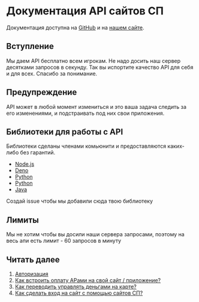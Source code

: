 # Документация API сайтов СП

Документация доступна на [GitHub](https://github.com/sp-worlds/api-docs) и на [нашем сайте](https://sp-api-docs.netlify.app/).

## Вступление

Мы даем API бесплатно всем игрокам. Не надо досить наш сервер десятками запросов в секунду. Так вы испортите качество API для себя и для всех. Спасибо за понимание.

## Предупреждение

API может в любой момент измениться и это ваша задача следить за его изменениями, и подстраивать под них свои приложения.

## Библиотеки для работы с API

Библиотеки сделаны членами комьюнити и предоставляются каких-либо без гарантий.

- [Node.js](https://www.npmjs.com/package/spworlds)
- [Deno](https://crux.land/AdZBL)
- [Python](https://pypi.org/project/pyspapi/)
- [Python](https://pypi.org/project/Py-SPW/)
- [Java](https://github.com/ValeraShimchuck/JSP)

Создай issue чтобы мы добавили сюда твою библиотеку

## Лимиты

Мы не хотим чтобы вы досили наши сервера запросами, поэтому на весь апи есть лимит - 60 запросов в минуту

## Читать далее

1. [Авторизация](./AUTHORIZATION.md)
2. [Как встроить оплату АРами на свой сайт / приложение?](./PAYMENTS.md)
3. [Как переводить управлять деньгами на карте?](./CARD.md)
4. [Как сделать вход на сайт с помощью сайтов СП?](./USERS.md)
